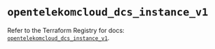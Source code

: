# `opentelekomcloud_dcs_instance_v1`

Refer to the Terraform Registry for docs: [`opentelekomcloud_dcs_instance_v1`](https://registry.terraform.io/providers/opentelekomcloud/opentelekomcloud/1.36.48/docs/resources/dcs_instance_v1).
